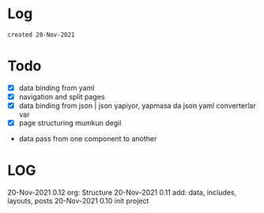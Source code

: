 # Log
`created 20-Nov-2021`

# Todo
- [x] data binding from yaml
- [x] navigation and split pages
- [x] data binding from json | json yapiyor, yapmasa da json yaml converterlar var
- [x] page structuring mumkun degil
- data pass from one component to another

# LOG
20-Nov-2021 0.12 org: Structure
20-Nov-2021 0.11 add: data, includes, layouts, posts
20-Nov-2021 0.10 init project 